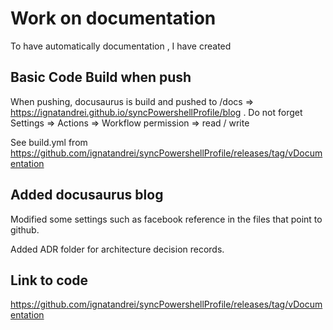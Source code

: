 # Work on documentation

To have automatically documentation , I have created

<!--truncate-->
##  Basic Code Build when push 

When pushing, docusaurus is build and pushed to /docs => https://ignatandrei.github.io/syncPowershellProfile/blog . Do not forget Settings => Actions => Workflow permission => read / write 

See build.yml from https://github.com/ignatandrei/syncPowershellProfile/releases/tag/vDocumentation 


## Added docusaurus blog

Modified some settings such as facebook reference in the files that point to github.

Added ADR folder for architecture decision records.

## Link to code

https://github.com/ignatandrei/syncPowershellProfile/releases/tag/vDocumentation 
